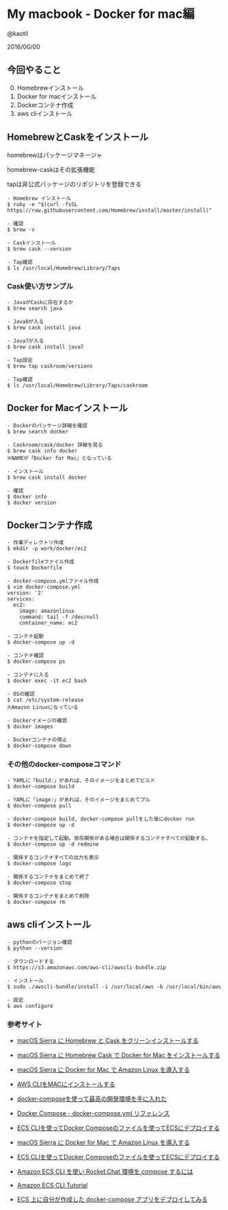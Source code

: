 # My macbook - Docker for mac編

@kaotil

2016/00/00



## 今回やること

0. Homebrewインストール
0. Docker for macインストール
0. Dockerコンテナ作成
0. aws cliインストール



## HomebrewとCaskをインストール

homebrewはパッケージマネージャ

homebrew-caskはその拡張機能

tapは非公式パッケージのリポジトリを登録できる

```
- Homebrew インストール
$ ruby -e "$(curl -fsSL https://raw.githubusercontent.com/Homebrew/install/master/install)"

- 確認
$ brew -v

- Caskインストール
$ brew cask --version

- Tap確認
$ ls /usr/local/Homebrew/Library/Taps
```



### Cask使い方サンプル

```
- JavaがCaskに存在するか
$ brew search java

- Java8が入る
$ brew cask install java

- Java7が入る
$ brew cask install java7

- Tap設定
$ brew tap caskroom/versions

- Tap確認
$ ls /usr/local/Homebrew/Library/Taps/caskroom
```



## Docker for Macインストール

```
- Dockerのパッケージ詳細を確認
$ brew search docker

- Caskroom/cask/docker 詳細を見る
$ brew cask info docker
※NAMEが「Docker for Mac」となっている

- インストール
$ brew cask install docker

- 確認
$ docker info
$ docker version
```



## Dockerコンテナ作成

```
- 作業ディレクトリ作成
$ mkdir -p work/docker/ec2

- Dockerfileファイル作成
$ touch Dockerfile

- docker-compose.ymlファイル作成
$ vim docker-compose.yml
version: '2'
services:
  ec2:
    image: amazonlinux
    command: tail -f /dev/null
    container_name: ec2

- コンテナ起動
$ docker-compose up -d

- コンテナ確認
$ docker-compose ps

- コンテナに入る
$ docker exec -it ec2 bash

- OSの確認
$ cat /etc/system-release
※Amazon Linuxになっている

- Dockerイメージの確認
$ docker images

- Dockerコンテナの停止
$ docker-compose down
```



### その他のdocker-composeコマンド

```
- YAMLに「build:」があれば、そのイメージをまとめてビルド
$ docker-compose build

- YAMLに「image:」があれば、そのイメージをまとめてプル
$ docker-compose pull

- docker-compose build, docker-compose pullをした後にdocker run
$ docker-compose up -d

- コンテナを指定して起動。依存関係がある場合は関係するコンテナすべてが起動する。
$ docker-compose up -d redmine

- 関係するコンテナすべての出力を表示
$ docker-compose logs

- 関係するコンテナをまとめて終了
$ docker-compose stop

- 関係するコンテナをまとめて削除
$ docker-compose rm
```



## aws cliインストール

```
- pythonのバージョン確認
$ python --version

- ダウンロードする
$ https://s3.amazonaws.com/aws-cli/awscli-bundle.zip

- インストール
$ sudo ./awscli-bundle/install -i /usr/local/aws -b /usr/local/bin/aws

- 設定
$ aws configure
```



###  参考サイト

- [macOS Sierra に Homebrew と Cask をクリーンインストールする](http://stangler.hatenablog.com/entry/2016/09/28/162747)
- [macOS Sierra に Homebrew Cask で Docker for Mac をインストールする](http://stangler.hatenablog.com/entry/2016/11/17/141705)
- [macOS Sierra に Docker for Mac で Amazon Linux を導入する](http://stangler.hatenablog.com/entry/2016/11/17/165803)
- [AWS CLIをMACにインストールする](http://qiita.com/mogetarou/items/71c0ef4dd8669209d5cd)

- [docker-composeを使って最高の開発環境を手に入れた](http://blog.muuny-blue.info/7d128c1d4a33165a8676d1650d8ff828.html)
- [Docker Compose - docker-compose.yml リファレンス](http://qiita.com/zembutsu/items/9e9d80e05e36e882caaa)

- [ECS CLIを使ってDocker Composeのファイルを使ってECSにデプロイする](http://qiita.com/toshihirock/items/824a86da51015350a051#%E5%8F%82%E8%80%83)

- [macOS Sierra に Docker for Mac で Amazon Linux を導入する](http://stangler.hatenablog.com/entry/2016/11/17/165803)

- [ECS CLIを使ってDocker Composeのファイルを使ってECSにデプロイする](http://qiita.com/toshihirock/items/824a86da51015350a051)

- [Amazon ECS CLI を使い Rocket.Chat 環境を compose するには](http://pocketstudio.jp/log3/2015/10/14/amazon-ecs-cli-compose-rocket-chat/)
- [Amazon ECS CLI Tutorial](http://docs.aws.amazon.com/AmazonECS/latest/developerguide/ECS_CLI_tutorial.html)
- [ECS 上に自分が作成した docker-compose アプリをデプロイしてみる](http://hawksnowlog.blogspot.jp/2017/01/original-compose-app-deployed-ecs.html)
